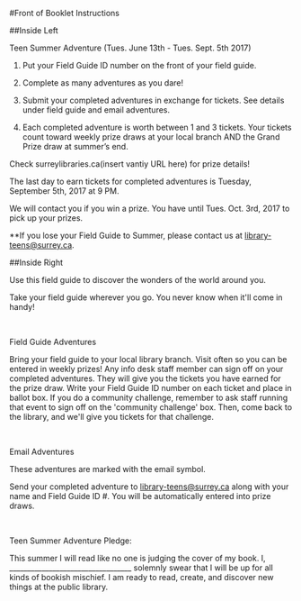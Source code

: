 #Front of Booklet Instructions

##Inside Left

Teen Summer Adventure (Tues. June 13th - Tues. Sept. 5th 2017)

1. Put your Field Guide ID number on the front of your field guide.

2. Complete as many adventures as you dare! 

3. Submit your completed adventures in exchange for tickets. See details under field guide and
email adventures.

4. Each completed adventure is worth between 1 and 3 tickets.
Your tickets count toward weekly prize draws at your local branch AND the Grand Prize draw at
summer’s end.

Check surreylibraries.ca(insert vantiy URL here) for prize
details!

The last day to earn tickets for completed adventures is Tuesday, September 5th, 2017 at 9 PM.

We will contact you if you win a prize. You have until Tues. Oct. 3rd, 2017 to pick up your prizes.

**If you lose your Field Guide to Summer, please contact us at library-teens@surrey.ca. 

##Inside Right

Use this field guide to discover the wonders of the world around you. 

Take your field guide wherever you go. You never know when it'll come in handy! 

 

Field Guide Adventures

Bring your field guide to your local library branch. Visit often so you can be entered in weekly prizes! Any info desk staff member can sign off on your completed adventures. They will give you the tickets you have earned for the
prize draw. Write your Field Guide ID number on each ticket and place in ballot box. If you do a community challenge, remember to ask staff running that event to sign off on the 'community challenge' box. Then, come back to the library, and we'll give you tickets for that challenge.

 

Email Adventures

These adventures are marked with the email symbol.

Send your completed adventure to library-teens@surrey.ca along with your name and Field Guide ID #. You will be automatically entered into prize draws. 

 

Teen Summer Adventure Pledge:

This summer
I will read like no one is judging the cover of my book. I,
__________________________________ solemnly swear that I will be up for
all kinds of bookish mischief. I am ready to read, create, and
discover new things at the public library.
